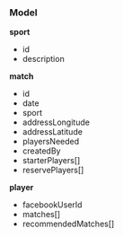 ### Model

**sport**
- id
- description

**match**
- id
- date
- sport
- addressLongitude
- addressLatitude
- playersNeeded
- createdBy
- starterPlayers[]
- reservePlayers[]

**player**
- facebookUserId
- matches[]
- recommendedMatches[]
